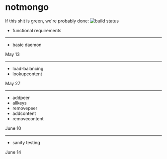# notmongo

If this shit is green, we're probably done: ![build status](https://travis-ci.com/patrickwhite256/notmongo.svg?token=Urtvk4fuxUP8Zg5qkWzT&branch=master)


- functional requirements

***

- basic daemon

May 13

***

- load-balancing
- lookupcontent

May 27

***

- addpeer
- allkeys
- removepeer
- addcontent
- removecontent

June 10

***

- sanity testing

June 14
